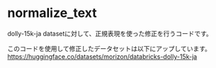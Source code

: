 # normalize_text
dolly-15k-ja datasetに対して、正規表現を使った修正を行うコードです。

このコードを使用して修正したデータセットは以下にアップしています。
https://huggingface.co/datasets/morizon/databricks-dolly-15k-ja
